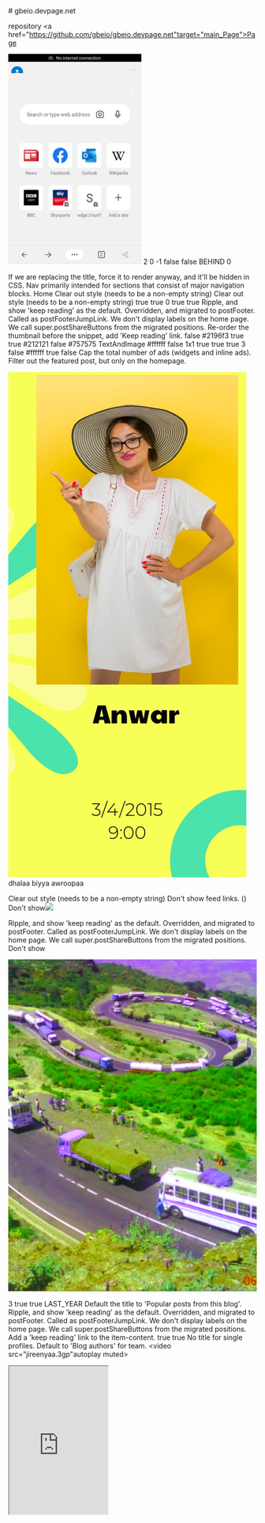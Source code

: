 <!DocType html><head><body># gbeio.devpage.net
repository <a href="https://github.com/gbeio/gbeio.devpage.net"target="main_Page">Page</a>
<link rel="stylesheets"href="style.css">

<img src="d.jpg">
2
0 -1 false false BEHIND 0

If we are replacing the title, force it to render anyway, and it'll be hidden in CSS.
Nav primarily intended for sections that consist of major navigation blocks.
 Home
Clear out style (needs to be a non-empty string)
Clear out style (needs to be a non-empty string)
true true 0 true true
Ripple, and show 'keep reading' as the default.
Overridden, and migrated to postFooter. Called as postFooterJumpLink. We don't display labels on the home page. We call super.postShareButtons from the migrated positions. Re-order the thumbnail before the snippet, add 'Keep reading' link.
false #2196f3 true true #212121 false #757575 TextAndImage #ffffff false 1x1 true true true 3 false #ffffff true false Cap the total number of ads (widgets and inline ads). Filter out the featured post, but only on the homepage.
<imges src="img(3).jpg">

<img src="1.jpg">
dhalaa biyya awroopaa

Clear out style (needs to be a non-empty string) Don't show feed links.
()
Don't show<img src="#.jpg">

Ripple, and show 'keep reading' as the default.
Overridden, and migrated to postFooter. Called as postFooterJumpLink. We don't display labels on the home page.
We call super.postShareButtons from the migrated positions.
Don't show

<img src="03-01-12-00-06.jpg">


3 true true LAST_YEAR Default the title to 'Popular posts from this blog'.
Ripple, and show 'keep reading' as the default.
Overridden, and migrated to postFooter. Called as postFooterJumpLink. We don't display labels on the home page. We call super.postShareButtons from the migrated positions. Add a 'keep reading' link to the item-content.
true true
No title for single profiles. Default to 'Blog authors' for team.
<video src="jireenyaa.3gp"autoplay muted>
 <iframe src="https://google.com"width="200"height="300">
Change link to 'visit profile'
FLAT yyyy true 09/05/2015 false true MONTHLY
<a href="about.html">index</a>Details<marquee>2015.E.C</marquee><img src="03-10-06-04-15.jpg">
Add files via upload
2 hours ago
1 (1).jpg
Add files via upload
3 hours ago
1.jpg
Add files via upload
3 hours ago
<img src="1541580268155.jpg"width="200"height="300">
Add files via upload
2 hours ago
About.htm
Update About.htm
11 days ago
<img src="Backspace000.jpg">
Add files via upload
2 hours ago
Best 2.jpg
Add files via upload
2 hours ago
<img src="Best Couple000.jpg">
Add files via upload
2 hours ago
<img src="Best Never Fall In Luv000.jpg">
Add files via upload
2 hours ago
<img src="Best Time000.jpg">
Add files via upload
2 hours ago
<img src="DHigaa.oromoo.jpg">
Add files via upload
2 hours ago
<img src="Dis is 2 u.gif">
Add files via upload
2 hours ago
Dnt touch my cel.jpg
Add files via upload
2 hours ago
I Luv U.jpg
Add files via upload
2 hours ago
I Miss You.jpg
Add files via upload
2 hours ago
LICENSE
Initial commit
18 days ago
Life's a Trip000.jpg
Add files via upload
2 hours ago
M LSH.jpg
Add files via upload
2 hours ago
MY_RULES.JPG
Add files via upload
2 hours ago
M_SS_U.gif
Add files via upload
2 hours ago
Need_Love.jpg
Add files via upload
2 hours ago
OMSHL.JPG
Add files via upload
2 hours ago
Page.rst
Update Page.rst
6 days ago
Photo-0123.jpg
Add files via upload
2 hours ago
README.md
Update README.md
11 minutes ago
Read.myl
Create Read.myl
3 days ago
Sheebah_X_The_Ben_-_Binkolera.mp4
Add files via upload
2 hours ago
UGBAAD_ARAGSAN_HEES_CUSUB_MACALIN_CAASHAQ_NEW_SOMALI_MUSIC_2022(360p).mp4
Add files via upload
3 hours ago
YAA RABII NUUKENII BIIRII AAKANA(%¤+%#).jpg
Add files via upload
2 hours ago
Zexxi.jpg
Add files via upload
2 hours ago
about.html
Update about.html
3 minutes ago
ad.mp4
Add files via upload
2 hours ago
d.jpg
Add files via upload
12 days ago
girl_meaning.jpg
Add files via upload
2 hours ago
god's message000.jpg
Add files via upload
2 hours ago
google_has_answers.jpg
Add files via upload
2 hours ago
i am....jpg
Add files via upload
2 hours ago
i_am_not_lazy.jpg
Add files via upload
2 hours ago
i_hate_girls_but.jpg
Add files via upload
2 hours ago
img (2).jpg
Add files via upload
4 hours ago
img (3).jpg
Add files via upload
4 hours ago
img (4).jpg
Add files via upload
4 hours ago
img (5).jpg
Add files via upload
4 hours ago
img (6).jpg
Add files via upload
4 hours ago
img (7).jpg
Add files via upload
4 hours ago
img (8).jpg
Add files via upload
4 hours ago
img (9).jpg
Add files via upload
4 hours ago
index.rst
Update index.rst
6 days ago
jekyll-gh-pages.yml
Create jekyll-gh-pages.yml
15 days ago
jireenyaa.3gp
Add files via upload
2 hours ago
mad_for_her.jpg
Add files via upload
2 hours ago
meandyou_r13yv46r..jpg
Add files via upload
2 hours ago
moo.gif
Add files via upload
2 hours ago
naqaa.gif
Add files via upload
2 hours ago
style.css
Update style.css
6 days ago
theme.xml
Upload Theme.xml
6 days ago
webpagesadaqtu_color


